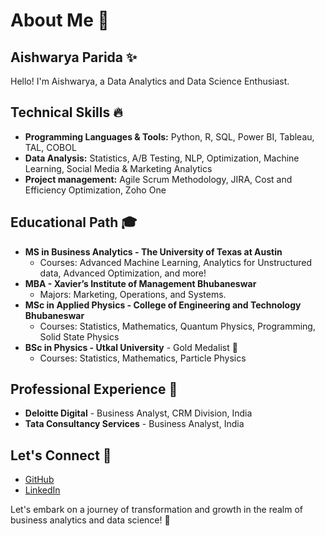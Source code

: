 # About Me 🌟

## Aishwarya Parida ✨

Hello! I'm Aishwarya, a Data Analytics and Data Science Enthusiast. 

## Technical Skills 🔥
- **Programming Languages & Tools:** Python, R, SQL, Power BI, Tableau, TAL, COBOL
- **Data Analysis:** Statistics, A/B Testing, NLP, Optimization, Machine Learning, Social Media & Marketing Analytics
- **Project management:** Agile Scrum Methodology, JIRA, Cost and Efficiency Optimization, Zoho One


## Educational Path 🎓
- **MS in Business Analytics - The University of Texas at Austin** 
  - Courses: Advanced Machine Learning, Analytics for Unstructured data, Advanced Optimization, and more!
- **MBA - Xavier’s Institute of Management Bhubaneswar**  
  - Majors: Marketing, Operations, and Systems.
- **MSc in Applied Physics - College of Engineering and Technology Bhubaneswar**
  - Courses: Statistics, Mathematics, Quantum Physics, Programming, Solid State Physics
- **BSc in Physics - Utkal University** - Gold Medalist 🥇
  - Courses: Statistics, Mathematics, Particle Physics

## Professional Experience 💼
- **Deloitte Digital** - Business Analyst, CRM Division, India
- **Tata Consultancy Services** - Business Analyst, India

## Let's Connect 🤝
- [GitHub](https://github.com/aparida7)
- [LinkedIn](https://linkedin.com/in/aishwaryaparida)

Let's embark on a journey of transformation and growth in the realm of business analytics and data science! 🚀
